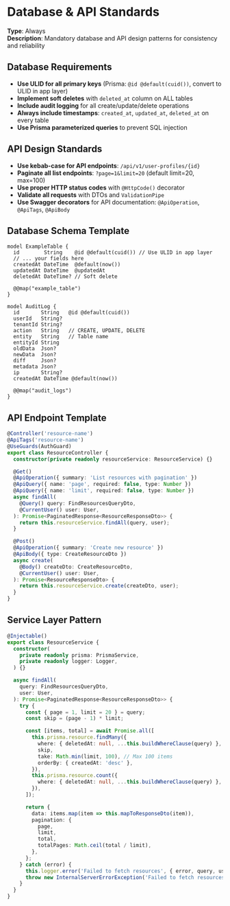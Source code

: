 # Database & API Standards

**Type**: Always  
**Description**: Mandatory database and API design patterns for consistency and reliability

## Database Requirements

- **Use ULID for all primary keys** (Prisma: `@id @default(cuid())`, convert to ULID in app layer)
- **Implement soft deletes** with `deleted_at` column on ALL tables
- **Include audit logging** for all create/update/delete operations
- **Always include timestamps**: `created_at`, `updated_at`, `deleted_at` on every table
- **Use Prisma parameterized queries** to prevent SQL injection

## API Design Standards

- **Use kebab-case for API endpoints**: `/api/v1/user-profiles/{id}`
- **Paginate all list endpoints**: `?page=1&limit=20` (default limit=20, max=100)
- **Use proper HTTP status codes** with `@HttpCode()` decorator
- **Validate all requests** with DTOs and `ValidationPipe`
- **Use Swagger decorators** for API documentation: `@ApiOperation`, `@ApiTags`, `@ApiBody`

## Database Schema Template

```prisma
model ExampleTable {
  id        String    @id @default(cuid()) // Use ULID in app layer
  // ... your fields here
  createdAt DateTime  @default(now())
  updatedAt DateTime  @updatedAt
  deletedAt DateTime? // Soft delete

  @@map("example_table")
}

model AuditLog {
  id       String   @id @default(cuid())
  userId   String?
  tenantId String?
  action   String   // CREATE, UPDATE, DELETE
  entity   String   // Table name
  entityId String
  oldData  Json?
  newData  Json?
  diff     Json?
  metadata Json?
  ip       String?
  createdAt DateTime @default(now())

  @@map("audit_logs")
}
```

## API Endpoint Template

```typescript
@Controller('resource-name')
@ApiTags('resource-name')
@UseGuards(AuthGuard)
export class ResourceController {
  constructor(private readonly resourceService: ResourceService) {}

  @Get()
  @ApiOperation({ summary: 'List resources with pagination' })
  @ApiQuery({ name: 'page', required: false, type: Number })
  @ApiQuery({ name: 'limit', required: false, type: Number })
  async findAll(
    @Query() query: FindResourcesQueryDto,
    @CurrentUser() user: User,
  ): Promise<PaginatedResponse<ResourceResponseDto>> {
    return this.resourceService.findAll(query, user);
  }

  @Post()
  @ApiOperation({ summary: 'Create new resource' })
  @ApiBody({ type: CreateResourceDto })
  async create(
    @Body() createDto: CreateResourceDto,
    @CurrentUser() user: User,
  ): Promise<ResourceResponseDto> {
    return this.resourceService.create(createDto, user);
  }
}
```

## Service Layer Pattern

```typescript
@Injectable()
export class ResourceService {
  constructor(
    private readonly prisma: PrismaService,
    private readonly logger: Logger,
  ) {}

  async findAll(
    query: FindResourcesQueryDto,
    user: User,
  ): Promise<PaginatedResponse<ResourceResponseDto>> {
    try {
      const { page = 1, limit = 20 } = query;
      const skip = (page - 1) * limit;

      const [items, total] = await Promise.all([
        this.prisma.resource.findMany({
          where: { deletedAt: null, ...this.buildWhereClause(query) },
          skip,
          take: Math.min(limit, 100), // Max 100 items
          orderBy: { createdAt: 'desc' },
        }),
        this.prisma.resource.count({
          where: { deletedAt: null, ...this.buildWhereClause(query) },
        }),
      ]);

      return {
        data: items.map(item => this.mapToResponseDto(item)),
        pagination: {
          page,
          limit,
          total,
          totalPages: Math.ceil(total / limit),
        },
      };
    } catch (error) {
      this.logger.error('Failed to fetch resources', { error, query, userId: user.id });
      throw new InternalServerErrorException('Failed to fetch resources');
    }
  }
}
```
